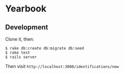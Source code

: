 # Yearbook

## Development

Clone it, then:

```
$ rake db:create db:migrate db:seed
$ rake test
$ rails server
```

Then visit `http://localhost:3000/identifications/new`
